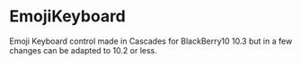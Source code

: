 EmojiKeyboard
=============

Emoji Keyboard control made in Cascades for BlackBerry10 10.3 but in a few changes can be adapted to 10.2 or less.

